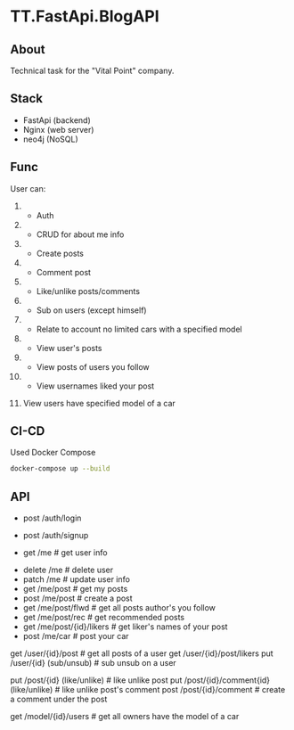 # TT.FastApi.BlogAPI

## About
Technical task for the "Vital Point" company.

## Stack
* FastApi (backend)
* Nginx (web server)
* neo4j (NoSQL)

## Func
User can:
1. + Auth
2. + CRUD for about me info
3. + Create posts
4. + Comment post
5. + Like/unlike posts/comments
6. + Sub on users (except himself)
7. + Relate to account no limited cars with a specified model

8. + View user's posts  
9. + View posts of users you follow
10. + View usernames liked your post
11. View users have specified model of a car

## CI-CD
Used Docker Compose

```bash
docker-compose up --build 
```

## API 

+ post    /auth/login
+ post    /auth/signup

+ get     /me # get user info
- delete  /me # delete user
- patch   /me # update user info
- get     /me/post # get my posts
- post    /me/post # create a post
- get     /me/post/flwd # get all posts author's you follow
- get     /me/post/rec # get recommended posts
- get     /me/post/{id}/likers # get liker's names of your post
- post    /me/car # post your car

get     /user/{id}/post # get all posts of a user
get     /user/{id}/post/likers
put     /user/{id} (sub/unsub) # sub unsub on a user

put     /post/{id} (like/unlike) # like unlike post
put     /post/{id}/comment{id} (like/unlike) # like unlike post's comment
post    /post/{id}/comment # create a comment under the post

get     /model/{id}/users # get all owners have the model of a car 












